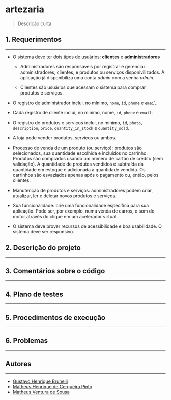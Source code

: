 # artezaria
> Descrição curta

## 1. Requerimentos

---

* O sistema deve ter dois tipos de usuários: **clientes** e **administradores**
  
  * Administradores são responsáveis por registrar e gerenciar administradores, clientes, e produtos ou serviços disponivilizados. A aplicação já disponibiliza uma conta *admin* com a senha *admin*.
  
  * Clientes são usuários que acessam o sistema para comprar produtos e serviços.

* O registro de administrador inclui, no mínimo, `nome`, `id`, `phone` e `email`.

* Cada registro de cliente inclui, no mínimo, nome, `id`, `phone` e `email`.

* O registro de produtos e serviços inclui, no mínimo, `id`, `photo`, `description`, `price`, `quantity_in_stock` e `quantity_sold`.

* A loja pode vender produtos, serviços ou ambos.

* Processo de venda de um produto (ou serviço): produtos são selecionados, sua quantidade escolhida e incluídos no carrinho. Produtos são comprados usando um número de cartão de crédito (sem validação). A quantidade de produtos vendidos é subtraída da quantidade em estoque e adicionada à quantidade vendida. Os carrinhos são esvaziados apenas após o pagamento ou, então, pelos clientes.

* Manutenção de produtos e serviços: administradores podem criar, atualizar, ler e deletar novos produtos e serviços.

* Sua funcionalidade: crie uma funcionalidade específica para sua aplicação. Pode ser, por exemplo, numa venda de carros, o som do motor através do clique em um acelerador virtual.

* O sistema deve prover recursos de acessibilidade e boa usabilidade. O sistema deve ser responsivo.

## 2. Descrição do projeto

---

## 3. Comentários sobre o código

---

## 4. Plano de testes

---

## 5. Procedimentos de execução

---

## 6. Problemas

---

## Autores

---
  - [Gustavo Henrique Brunelli](https://github.com/gbrunelli)
  - [Matheus Henrique de Cerqueira Pinto](https://github.com/cerqueiramatheus)
  - [Matheus Ventura de Sousa](https://github.com/matheus-sousa007)
